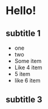 # Hello!

## subtitle 1

* one
* two
*  Some item
*  Like 4 item
* 5 item
* like 6 item

## subtitle 3